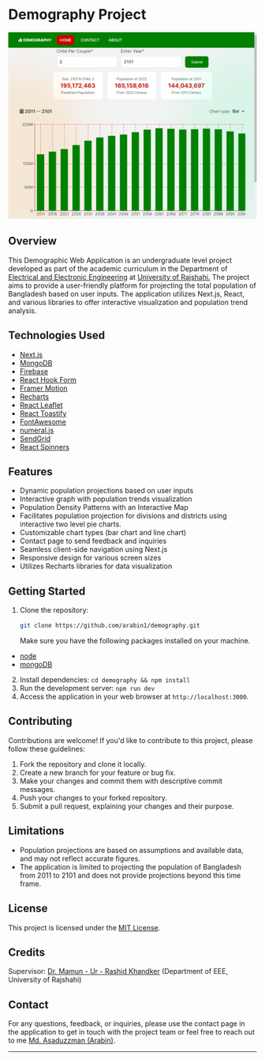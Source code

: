 # Demography Project

![Screenshot](public/screenshot.png)

## Overview

This Demographic Web Application is an undergraduate level project
developed as part of the academic curriculum in the Department of
[Electrical and Electronic Engineering](https://www.ru.ac.bd/eee/)
at
[University of Rajshahi.](https://www.ru.ac.bd)
The project aims to provide a user-friendly platform for projecting the
total population of Bangladesh based on user inputs. The application
utilizes Next.js, React, and various libraries to offer interactive
visualization and population trend analysis.

## Technologies Used

- [Next.js](https://nextjs.org/)
- [MongoDB](https://www.mongodb.com/)
- [Firebase](https://firebase.google.com)
- [React Hook Form](https://react-hook-form.com/)
- [Framer Motion](https://www.framer.com/api/motion)
- [Recharts](https://recharts.org/)
- [React Leaflet](https://react-leaflet.js.org/)
- [React Toastify](https://www.npmjs.com/package/react-toastify)
- [FontAwesome](https://fontawesome.com/)
- [numeral.js](http://numeraljs.com/)
- [SendGrid](https://sendgrid.com/)
- [React Spinners](https://www.davidhu.io/react-spinners/)

## Features

- Dynamic population projections based on user inputs
- Interactive graph with population trends visualization
- Population Density Patterns with an Interactive Map
- Facilitates population projection for divisions and districts using
  interactive two level pie charts.
- Customizable chart types (bar chart and line chart)
- Contact page to send feedback and inquiries
- Seamless client-side navigation using Next.js
- Responsive design for various screen sizes
- Utilizes Recharts libraries for data visualization

## Getting Started

1. Clone the repository:
   ```bash
   git clone https://github.com/arabin1/demography.git
   ```
   Make sure you have the following packages installed on your machine.

- [node](https://nodejs.org/en/download)
- [mongoDB](https://www.mongodb.com/docs/manual/installation/)

2. Install dependencies: `cd demography && npm install`
3. Run the development server: `npm run dev`
4. Access the application in your web browser at `http://localhost:3000`.

## Contributing

Contributions are welcome! If you'd like to contribute to this project, please follow these guidelines:

1. Fork the repository and clone it locally.
2. Create a new branch for your feature or bug fix.
3. Make your changes and commit them with descriptive commit messages.
4. Push your changes to your forked repository.
5. Submit a pull request, explaining your changes and their purpose.

## Limitations

- Population projections are based on assumptions and available data, and may not reflect accurate figures.
- The application is limited to projecting the population of Bangladesh from 2011 to 2101 and does not provide projections beyond this time frame.

## License

This project is licensed under the [MIT License](LICENSE).

## Credits

Supervisor: [Dr. Mamun - Ur - Rashid Khandker](http://rurfid.ru.ac.bd/ru_profile/public/teacher/25400487/profile) (Department of EEE, University of Rajshahi)

## Contact

For any questions, feedback, or inquiries, please use the contact page
in the application to get in touch with the project team or
feel free to reach out to me [Md. Asaduzzman (Arabin)](mailto:aznarabin@gmail.com).

---
